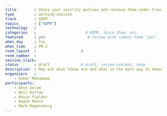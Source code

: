 ```yaml
---
title        : Share your security polices and release them under Creative Commons
type         : working-session
track        : GDPR
topics       : ["GDPR"]
technology   :
categories   :                      # GDPR, Juice Shop, etc.
featured     : yes                   # review with summit team "yes"
when_day     : Tue
when_time    : PM-2
room_layout  :                    #
room_number  :
session_slack:
status       : draft              # draft, review-content, done
description  : Map out what these are and what is the best way to measure them
organizers   :
    - Goher Mohammad
participants:
    - Ante Gulam
    - Neil Barlow
    - Kevin Fielder
    - Wayne Moore
    - Mark Regensberg
---
```


<!--(add intro)

## WHY

(...)

## What

(...)

## Outcomes

(...)

## References

(...)-->
